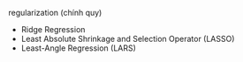regularization (chính quy)
- Ridge Regression
- Least Absolute Shrinkage and Selection Operator (LASSO)
- Least-Angle Regression (LARS)